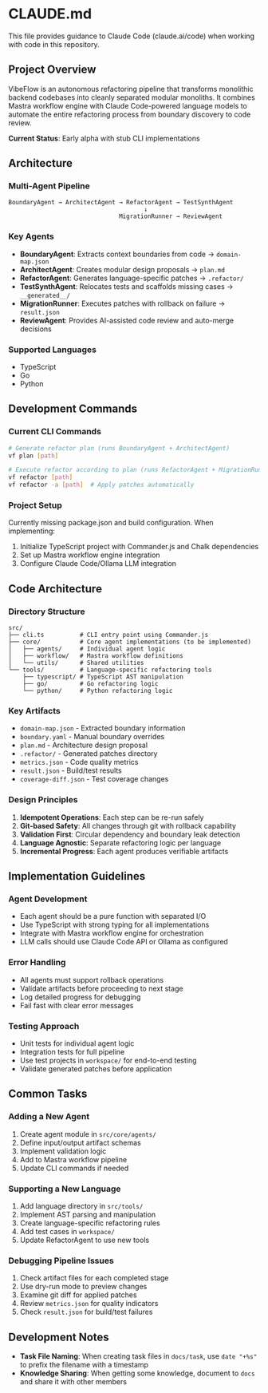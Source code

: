 # CLAUDE.md

This file provides guidance to Claude Code (claude.ai/code) when working with code in this repository.

## Project Overview

VibeFlow is an autonomous refactoring pipeline that transforms monolithic backend codebases into cleanly separated modular monoliths. It combines Mastra workflow engine with Claude Code-powered language models to automate the entire refactoring process from boundary discovery to code review.

**Current Status**: Early alpha with stub CLI implementations

## Architecture

### Multi-Agent Pipeline

```
BoundaryAgent → ArchitectAgent → RefactorAgent → TestSynthAgent
                                      ↓
                               MigrationRunner → ReviewAgent
```

### Key Agents

- **BoundaryAgent**: Extracts context boundaries from code → `domain-map.json`
- **ArchitectAgent**: Creates modular design proposals → `plan.md`
- **RefactorAgent**: Generates language-specific patches → `.refactor/`
- **TestSynthAgent**: Relocates tests and scaffolds missing cases → `__generated__/`
- **MigrationRunner**: Executes patches with rollback on failure → `result.json`
- **ReviewAgent**: Provides AI-assisted code review and auto-merge decisions

### Supported Languages

- TypeScript
- Go
- Python

## Development Commands

### Current CLI Commands

```bash
# Generate refactor plan (runs BoundaryAgent + ArchitectAgent)
vf plan [path]

# Execute refactor according to plan (runs RefactorAgent + MigrationRunner)
vf refactor [path]
vf refactor -a [path]  # Apply patches automatically
```

### Project Setup

Currently missing package.json and build configuration. When implementing:

1. Initialize TypeScript project with Commander.js and Chalk dependencies
2. Set up Mastra workflow engine integration
3. Configure Claude Code/Ollama LLM integration

## Code Architecture

### Directory Structure

```
src/
├── cli.ts          # CLI entry point using Commander.js
├── core/           # Core agent implementations (to be implemented)
│   ├── agents/     # Individual agent logic
│   ├── workflow/   # Mastra workflow definitions
│   └── utils/      # Shared utilities
└── tools/          # Language-specific refactoring tools
    ├── typescript/ # TypeScript AST manipulation
    ├── go/         # Go refactoring logic
    └── python/     # Python refactoring logic
```

### Key Artifacts

- `domain-map.json` - Extracted boundary information
- `boundary.yaml` - Manual boundary overrides
- `plan.md` - Architecture design proposal
- `.refactor/` - Generated patches directory
- `metrics.json` - Code quality metrics
- `result.json` - Build/test results
- `coverage-diff.json` - Test coverage changes

### Design Principles

1. **Idempotent Operations**: Each step can be re-run safely
2. **Git-based Safety**: All changes through git with rollback capability
3. **Validation First**: Circular dependency and boundary leak detection
4. **Language Agnostic**: Separate refactoring logic per language
5. **Incremental Progress**: Each agent produces verifiable artifacts

## Implementation Guidelines

### Agent Development

- Each agent should be a pure function with separated I/O
- Use TypeScript with strong typing for all implementations
- Integrate with Mastra workflow engine for orchestration
- LLM calls should use Claude Code API or Ollama as configured

### Error Handling

- All agents must support rollback operations
- Validate artifacts before proceeding to next stage
- Log detailed progress for debugging
- Fail fast with clear error messages

### Testing Approach

- Unit tests for individual agent logic
- Integration tests for full pipeline
- Use test projects in `workspace/` for end-to-end testing
- Validate generated patches before application

## Common Tasks

### Adding a New Agent

1. Create agent module in `src/core/agents/`
2. Define input/output artifact schemas
3. Implement validation logic
4. Add to Mastra workflow pipeline
5. Update CLI commands if needed

### Supporting a New Language

1. Add language directory in `src/tools/`
2. Implement AST parsing and manipulation
3. Create language-specific refactoring rules
4. Add test cases in `workspace/`
5. Update RefactorAgent to use new tools

### Debugging Pipeline Issues

1. Check artifact files for each completed stage
2. Use dry-run mode to preview changes
3. Examine git diff for applied patches
4. Review `metrics.json` for quality indicators
5. Check `result.json` for build/test failures

## Development Notes

- **Task File Naming**: When creating task files in `docs/task`, use `date "+%s"` to prefix the filename with a timestamp
- **Knowledge Sharing**: When getting some knowledge, document to `docs` and share it with other members
